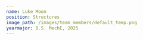 ```yaml
---
name: Luke Moon
position: Structures
image_path: /images/team_members/default_temp.png
yearmajor: B.S. MechE, 2025
---
```

